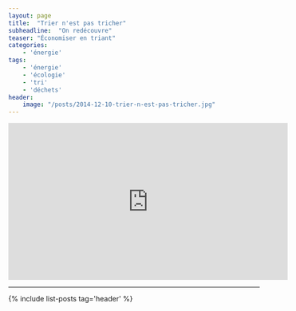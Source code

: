 ```yaml
---
layout: page
title:  "Trier n'est pas tricher"
subheadline:  "On redécouvre"
teaser: "Économiser en triant"
categories:
    - 'énergie'
tags:
    - 'énergie'
    - 'écologie'
    - 'tri'
    - 'déchets'
header:
    image: "/posts/2014-12-10-trier-n-est-pas-tricher.jpg"
---
```


<iframe width="560" height="315" src="https://www.youtube.com/embed/F9qYj5TG6PQ" frameborder="0" allowfullscreen></iframe>

----------

{% include list-posts tag='header' %}
